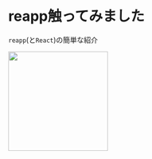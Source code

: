 # reapp触ってみました

`reapp`(と`React`)の簡単な紹介

<img src="http://192.168.5.90:3011/profile.jpg" width="200px" height="200px" />
